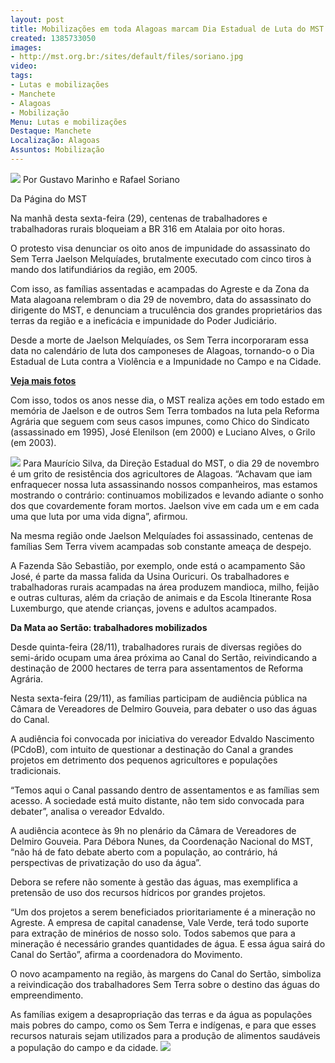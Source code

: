 ```yaml
---
layout: post
title: Mobilizações em toda Alagoas marcam Dia Estadual de Luta do MST
created: 1385733050
images:
- http://mst.org.br:/sites/default/files/soriano.jpg
video: 
tags:
- Lutas e mobilizações
- Manchete
- Alagoas
- Mobilização
Menu: Lutas e mobilizações
Destaque: Manchete
Localização: Alagoas
Assuntos: Mobilização
---
```



![](/sites/default/files/soriano.jpg)
Por Gustavo Marinho e Rafael Soriano

Da Página do MST

Na manhã desta sexta-feira (29), centenas de trabalhadores e trabalhadoras rurais bloqueiam a BR 316 em Atalaia por oito horas.


O protesto visa denunciar os oito anos de impunidade do assassinato do Sem Terra Jaelson Melquíades, brutalmente executado com cinco tiros à mando dos latifundiários da região, em 2005. 


Com isso, as famílias assentadas e acampadas do Agreste e da Zona da Mata alagoana relembram o dia 29 de novembro, data do assassinato do dirigente do MST, e denunciam a truculência dos grandes proprietários das terras da região e a ineficácia e impunidade do Poder Judiciário.


Desde a morte de Jaelson Melquíades, os Sem Terra incorporaram essa data no calendário de luta dos camponeses de Alagoas, tornando-o o Dia Estadual de Luta contra a Violência e a Impunidade no Campo e na Cidade.

**[Veja mais fotos](http://www.flickr.com/photos/mst_alagoas/sets/72157638165067453/)**


Com isso, todos os anos nesse dia, o MST realiza ações em todo estado em memória de Jaelson e de outros Sem Terra tombados na luta pela Reforma Agrária que seguem com seus casos impunes, como Chico do Sindicato (assassinado em 1995), José Elenilson (em 2000) e Luciano Alves, o Grilo (em 2003).

![](/sites/default/files/soriano_2.jpg)
Para Maurício Silva, da Direção Estadual do MST, o dia 29 de novembro é um grito de resistência dos agricultores de Alagoas. “Achavam que iam enfraquecer nossa luta assassinando nossos companheiros, mas estamos mostrando o contrário: continuamos mobilizados e levando adiante o sonho dos que covardemente foram mortos. Jaelson vive em cada um e em cada uma que luta por uma vida digna”, afirmou.


Na mesma região onde Jaelson Melquíades foi assassinado, centenas de famílias Sem Terra vivem acampadas sob constante ameaça de despejo. 


A Fazenda São Sebastião, por exemplo, onde está o acampamento São José, é parte da massa falida da Usina Ouricuri. Os trabalhadores e trabalhadoras rurais acampadas na área produzem mandioca, milho, feijão e outras culturas, além da criação de animais e da Escola Itinerante Rosa Luxemburgo, que atende crianças, jovens e adultos acampados.


**Da Mata ao Sertão: trabalhadores mobilizados**


Desde quinta-feira (28/11), trabalhadores rurais de diversas regiões do semi-árido ocupam uma área próxima ao Canal do Sertão, reivindicando a destinação de 2000 hectares de terra para assentamentos de Reforma Agrária. 


Nesta sexta-feira (29/11), as famílias participam de audiência pública na Câmara de Vereadores de Delmiro Gouveia, para debater o uso das águas do Canal.


A audiência foi convocada por iniciativa do vereador Edvaldo Nascimento (PCdoB), com intuito de questionar a destinação do Canal a grandes projetos em detrimento dos pequenos agricultores e populações tradicionais. 


“Temos aqui o Canal passando dentro de assentamentos e as famílias sem acesso. A sociedade está muito distante, não tem sido convocada para debater”, analisa o vereador Edvaldo.


A audiência acontece às 9h no plenário da Câmara de Vereadores de Delmiro Gouveia. Para Débora Nunes, da Coordenação Nacional do MST, “não há de fato debate aberto com a população, ao contrário, há perspectivas de privatização do uso da água”. 


Debora se refere não somente à gestão das águas, mas exemplifica a pretensão de uso dos recursos hídricos por grandes projetos.


“Um dos projetos a serem beneficiados prioritariamente é a mineração no Agreste. A empresa de capital canadense, Vale Verde, terá todo suporte para extração de minérios de nosso solo. Todos sabemos que para a mineração é necessário grandes quantidades de água. E essa água sairá do Canal do Sertão”, afirma a coordenadora do Movimento.


O novo acampamento na região, às margens do Canal do Sertão, simboliza a reivindicação dos trabalhadores Sem Terra sobre o destino das águas do empreendimento. 


As famílias exigem a desapropriação das terras e da água as populações mais pobres do campo, como os Sem Terra e indígenas, e para que esses recursos naturais sejam utilizados para a produção de alimentos saudáveis a população do campo e da cidade.
![](/sites/default/files/canal_AL.jpg)
